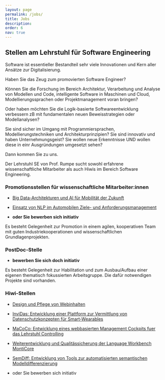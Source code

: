 ```yaml
---
layout: page
permalink: /jobs/
title: Jobs
description: 
order: 6
nav: true
---
```


## Stellen am Lehrstuhl für Software Engineering 

Software ist essentieller Bestandteil sehr viele Innovationen und Kern 
aller Ansätze zur Digitalisierung. 

Haben Sie das Zeug zum promovierten Software Engineer?

Können Sie die Forschung im Bereich Architektur, Verarbeitung und 
Analyse von Modellen und Code, intelligente Software in Maschinen und 
Cloud, Modellierungssprachen oder Projektmanagement voran bringen? 

Oder haben möchten Sie die Logik-basierte Softwareentwicklung 
verbessern zB mit fundamentalen neuen Beweisstrategien oder 
Modellanalysen? 

Sie sind sicher im Umgang mit Programmiersprachen, 
Modellierungstechniken und Architekturprinzipien? Sie sind innovativ 
und haben Unternehmungsgeist? Sie wollen neue Erkenntnisse UND wollen 
diese in einr Ausgründungen umgesetzt sehen? 

Dann kommen Sie zu uns.

Der Lehrstuhl SE von Prof. Rumpe sucht sowohl erfahrene 
wissenschaftliche Mitarbeiter als auch Hiwis im Bereich Software 
Engineering. 

### Promotionsstellen für wissenschaftliche Mitarbeiter:innen

- [Big Data-Architekturen und AI für Mobilität der 
Zukunft](/assets/pdf/WiMi.CatenaX.ZF.pdf)

- [Einsatz von NLP im Automobilen Ziele- und Anforderungsmanagement](
/assets/pdf/WiMi.KIZAM.pdf)

- **oder Sie bewerben sich initiativ**

Es besteht Gelegenheit zur Promotion in einem agilen, kooperativen Team 
mit guten Industriekooperationen und wissenschaftlichen 
Grundlagenprojekten. 

### PostDoc-Stelle

- **bewerben Sie sich doch initiativ**

Es besteht Gelegenheit zur Habilitation und zum Ausbau/Aufbau einer 
eigenen thematisch fokussierten Arbeitsgruppe. Die dafür notwendigen 
Projekte sind vorhanden. 

### Hiwi-Stellen

- [Design und Pflege von 
Webinhalten](/assets/pdf/21.06.25.HiWi.Web.pdf)

- [InviDas: Entwicklung einer Plattform zur Vermittlung von 
Datenschutzkonzepten für Smart-Wearables](/assets/pdf/22.05.17.Invidas.Hiwi.pdf)

- [MaCoCo: Entwicklung eines webbasierten Management Cockpits fuer das 
Lehrstuhl 
Controlling](/assets/pdf/19.07.04.MaCoCo.pdf)

- [Weiterentwicklung und Qualitässicherung der Language Workbench 
MontiCore](/jobs/MC-HiWi/) 

- [SemDiff: Entwicklung von Tools zur automatisierten semantischen 
Modelldifferenzierung](/assets/pdf/22.01.18.HiWi.SemDiff.pdf)

- oder Sie bewerben sich initiativ



